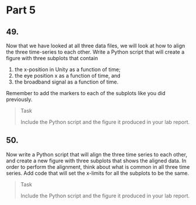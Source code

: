 # Part 5

## 49.
Now that we have looked at all three data files, we will look at how to align the three time-series to each other.
Write a Python script that will create a figure with three subplots that contain 
  1. the x-position in Unity as a function of time; 
  2. the eye position x as a function of time, and 
  3. the broadband signal as a function of time. 

Remember to add the markers to each of the subplots like you did previously.  

> <p class="task"> Task
>
> Include the Python script and the figure it produced in your lab report.

## 50.
Now write a Python script that will align the three time series to each other, and create a new figure with three subplots that shows the aligned data. In order to perform the alignment, think about what is common in all three time series. Add code that will set the x-limits for all the subplots to be the same. 

> <p class="task"> Task
>
> Include the Python script and the figure it produced in your lab report.

